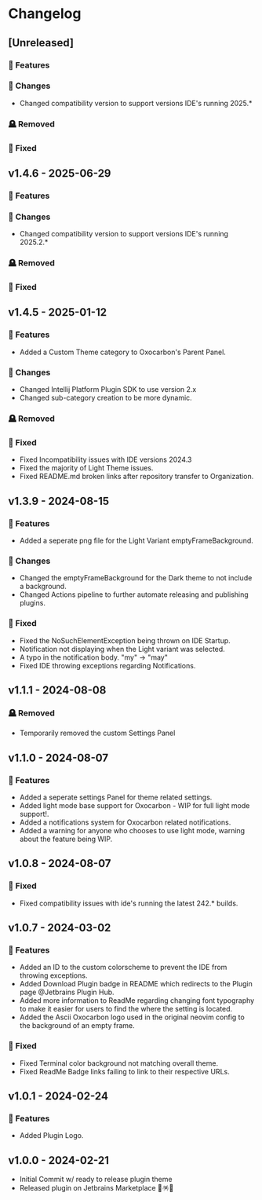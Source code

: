 # Changelog

## [Unreleased]

### 🚀 Features

### 📝 Changes
- Changed compatibility version to support versions IDE's running 2025.*

### 🪦 Removed

### 🐛 Fixed

## v1.4.6 - 2025-06-29

### 🚀 Features

### 📝 Changes
- Changed compatibility version to support versions IDE's running 2025.2.*

### 🪦 Removed

### 🐛 Fixed

## v1.4.5 - 2025-01-12

### 🚀 Features
- Added a Custom Theme category to Oxocarbon's Parent Panel.

### 📝 Changes
- Changed Intellij Platform Plugin SDK to use version 2.x
- Changed sub-category creation to be more dynamic.

### 🪦 Removed

### 🐛 Fixed
- Fixed Incompatibility issues with IDE versions 2024.3
- Fixed the majority of Light Theme issues.
- Fixed README.md broken links after repository transfer to Organization. 

## v1.3.9 - 2024-08-15

### 🚀 Features
- Added a seperate png file for the Light Variant emptyFrameBackground.

### 📝 Changes
- Changed the emptyFrameBackground for the Dark theme to not include a background.
- Changed Actions pipeline to further automate releasing and publishing plugins.

### 🐛 Fixed
- Fixed the NoSuchElementException being thrown on IDE Startup.
- Notification not displaying when the Light variant was selected.
- A typo in the notification body. "my" -> "may"
- Fixed IDE throwing exceptions regarding Notifications.

## v1.1.1 - 2024-08-08

### 🪦 Removed
- Temporarily removed the custom Settings Panel

## v1.1.0 - 2024-08-07

### 🚀 Features
- Added a seperate settings Panel for theme related settings.
- Added light mode base support for Oxocarbon - WIP for full light mode support!.
- Added a notifications system for Oxocarbon related notifications.
- Added a warning for anyone who chooses to use light mode, warning about the feature being WIP.

## v1.0.8 - 2024-08-07

### 🐛 Fixed
- Fixed compatibility issues with ide's running the latest 242.* builds.

## v1.0.7 - 2024-03-02

### 🚀 Features
- Added an ID to the custom colorscheme to prevent the IDE from throwing exceptions.
- Added Download Plugin badge in README which redirects to the Plugin page @Jetbrains Plugin Hub.
- Added more information to ReadMe regarding changing font typography to make it easier for users to find the where the setting is located.
- Added the Ascii Oxocarbon logo used in the original neovim config to the background of an empty frame.

### 🐛 Fixed
- Fixed Terminal color background not matching overall theme.
- Fixed ReadMe Badge links failing to link to their respective URLs.

## v1.0.1 - 2024-02-24

### 🚀 Features
- Added Plugin Logo.

## v1.0.0 - 2024-02-21
- Initial Commit w/ ready to release plugin theme
- Released plugin on Jetbrains Marketplace 🎉🪅🥳

